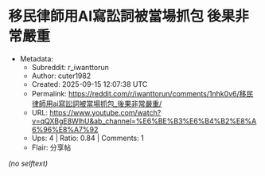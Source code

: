 # 移民律師用AI寫訟詞被當場抓包 後果非常嚴重

- Metadata:
  - Subreddit: r_iwanttorun
  - Author: cuter1982
  - Created: 2025-09-15 12:07:38 UTC
  - Permalink: https://reddit.com/r/iwanttorun/comments/1nhk0v6/移民律師用ai寫訟詞被當場抓包_後果非常嚴重/
  - URL: https://www.youtube.com/watch?v=qQXBgE8WlhU&ab_channel=%E6%BE%B3%E6%B4%B2%E8%A6%96%E8%A7%92
  - Ups: 4 | Ratio: 0.84 | Comments: 1
  - Flair: 分享帖

_(no selftext)_
